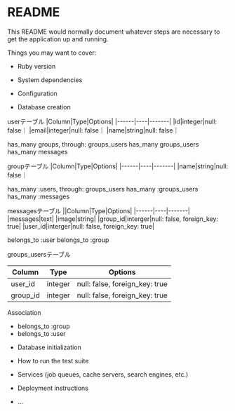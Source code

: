 # README

This README would normally document whatever steps are necessary to get the
application up and running.

Things you may want to cover:

* Ruby version

* System dependencies

* Configuration

* Database creation

userテーブル
|Column|Type|Options|
|------|----|-------|
|id|integer|null: false｜
|email|integer|null: false｜
|name|string|null: false｜

has_many groups, through: groups_users
has_many groups_users
has_many messages

groupテーブル
|Column|Type|Options|
|------|----|-------|
|name|string|null: false｜

has_many :users, through: groups_users
has_many :groups_users
has_many :messages

messagesテーブル
||Column|Type|Options|
|------|----|-------|
|messages|text|
|image|string|
|group_id|interger|null: false, foreign_key: true|
|user_id|interger|null: false, foreign_key: true|

belongs_to :user
belongs_to :group

groups_usersテーブル

|Column|Type|Options|
|------|----|-------|
|user_id|integer|null: false, foreign_key: true|
|group_id|integer|null: false, foreign_key: true|

 Association
- belongs_to :group
- belongs_to :user

* Database initialization

* How to run the test suite

* Services (job queues, cache servers, search engines, etc.)

* Deployment instructions

* ...
